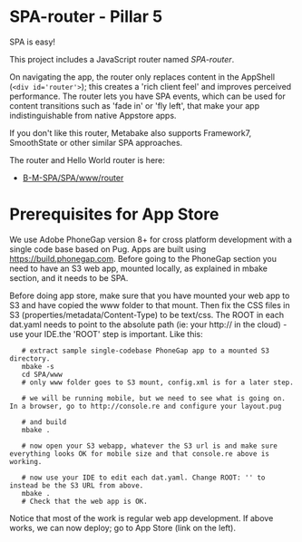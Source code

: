 

# SPA-router - Pillar 5


SPA is easy!

This project includes a JavaScript router named _SPA-router_.

On navigating the app, the router only replaces content in the AppShell (`<div id='router'>`); this creates a 'rich client feel' and improves perceived performance. The router lets you have SPA events, which can be used for content transitions such as 'fade in' or 'fly left', that make your app indistinguishable from native Appstore apps.

If you don't like this router, Metabake also supports Framework7, SmoothState or other similar SPA approaches.


The router and Hello World router is here:

 - [B-M-SPA/SPA/www/router](https://github.com/metabake/B-M-SPA/tree/master/router)



# Prerequisites for App Store

We use Adobe PhoneGap version 8+ for cross platform development with a single code base based on Pug. Apps are built using https://build.phonegap.com. Before going to the PhoneGap section you need to have an S3 web app, mounted locally, as explained in mbake section, and it needs to be SPA.

Before doing app store, make sure that you have mounted your web app to S3 and have copied the www folder to that mount. Then fix the CSS files in S3 (properties/metadata/Content-Type) to be text/css. The ROOT in each dat.yaml needs to point to the absolute path (ie: your http:// in the cloud) - use your IDE.the 'ROOT' step is important. Like this:
```
   # extract sample single-codebase PhoneGap app to a mounted S3 directory.
   mbake -s
   cd SPA/www
   # only www folder goes to S3 mount, config.xml is for a later step.

   # we will be running mobile, but we need to see what is going on. In a browser, go to http://console.re and configure your layout.pug

   # and build
   mbake .

   # now open your S3 webapp, whatever the S3 url is and make sure everything looks OK for mobile size and that console.re above is working.

   # now use your IDE to edit each dat.yaml. Change ROOT: '' to instead be the S3 URL from above.
   mbake .
   # Check that the web app is OK.

```
Notice that most of the work is regular web app development. If above works, we can now deploy; go to App Store (link on the left).

